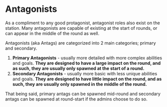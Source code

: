 # Antagonists

As a compliment to any good protagonist, antagonist roles also exist on the station. Many antagonists are capable of existing at the start of rounds, or can appear in the middle of the round as well.

Antagonists (aka Antags) are categorized into 2 main categories; primary and secondary.

1. **Primary Antagonists** - usually more detailed with more complex abilities and goals. **They are designed to have a large impact on the round, and as such, they are usually only spawned at the start of a round.**
2. **Secondary Antagonists** - usually more basic with less unique abilities and goals. **They are designed to have little impact on the round, and as such, they are usually only spawned in the middle of the round.**

That being said, primary antags can be spawned mid-round and secondary antags can be spawned at round-start if the admins choose to do so.
